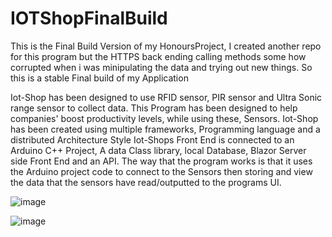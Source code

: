 # IOTShopFinalBuild
This is the Final Build Version of my HonoursProject, I created another repo for this program but the HTTPS back ending calling methods some how corrupted when i was minipulating the data and trying out new things. So this is a stable Final build of my Application 

Iot-Shop has been designed to use RFID sensor, PIR sensor and Ultra Sonic range sensor to collect data. This Program has been designed to help companies' boost productivity levels, while using these, Sensors. Iot-Shop has been created using multiple frameworks, Programming language and a distributed Architecture Style
Iot-Shops Front End is connected to an Arduino C++ Project, A data Class library, local Database, Blazor Server side Front End and an API.
The way that the program works is that it uses the Arduino project code to connect to the Sensors then storing and view the data that the sensors have read/outputted to the programs UI.

![image](https://user-images.githubusercontent.com/71016013/164709175-fa4ce693-96e9-471a-bb95-19f95e2c9e34.png)

![image](https://user-images.githubusercontent.com/71016013/164709089-6f916747-dd74-45b7-b81e-4fc3e08148b9.png)
